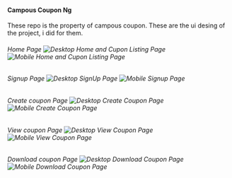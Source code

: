 #### __Campous Coupon Ng__  
These repo is the property of campous coupon.  These are the ui desing of the project, i did for them.  
###### Home Page ![Desktop Home and Cupon Listing Page](https://raw.githubusercontent.com/avenuer/cc_server/master/docs/images/desktop_home.png "Desktop  and Home Coupon Listing Page")  ![Mobile Home and Cupon Listing Page](https://raw.githubusercontent.com/avenuer/cc_server/master/docs/images/mobile_home.png "Mobile Home and  Coupon Listing Page")  
###### Signup Page  ![Desktop SignUp  Page](https://raw.githubusercontent.com/avenuer/cc_server/master/docs/images/desktop_login.png "Desktop SignUp")  ![Mobile Signup Page](https://raw.githubusercontent.com/avenuer/cc_server/master/docs/images/mobile_login.png "Mobile Signup")  
###### Create coupon Page  ![Desktop Create Coupon Page](https://raw.githubusercontent.com/avenuer/cc_server/master/docs/images/desktop_create_coupon.png "Admin Home")  ![Mobile Create Coupon Page](https://raw.githubusercontent.com/avenuer/cc_server/master/docs/images/mobile_create_coupon.png "Mobile Create Coupon")   
###### View coupon Page  ![Desktop View Coupon Page](https://raw.githubusercontent.com/avenuer/cc_server/master/docs/images/desktop_view_coupon.png "Desktop View Coupon")  ![Mobile View Coupon Page](https://raw.githubusercontent.com/avenuer/cc_server/master/docs/images/mobile_view_coupon.png "Mobile View Coupon")  
###### Download coupon Page  ![Desktop Download Coupon Page](https://raw.githubusercontent.com/avenuer/cc_server/master/docs/images/desktop_coupon_download.png "Desktop Coupon Download")  ![Mobile Download Coupon Page](https://raw.githubusercontent.com/avenuer/cc_server/master/docs/images/mobile_coupon_download.png "Mobile Coupon Download")  
